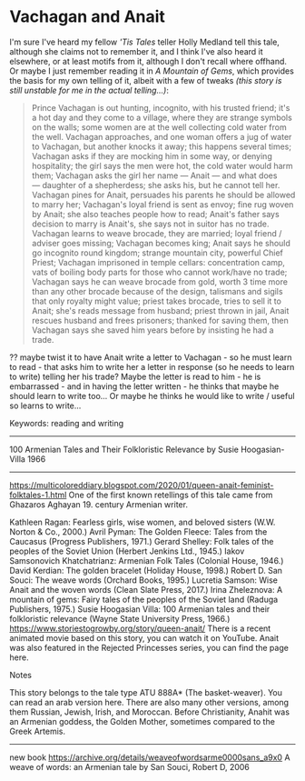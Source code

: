 # Vachagan and Anait

I'm sure I've heard my fellow *'Tis Tales* teller Holly Medland tell this tale, although she claims not to remember it, and I think I've also heard it elsewhere, or at least motifs from it, although I don't recall where offhand. Or maybe I just remember reading it in *A Mountain of Gems*, which provides the basis for my own telling of it, albeit with a few of tweaks *(this story is still unstable for me in the actual telling...)*:

> Prince Vachagan is out hunting, incognito, with his trusted friend; it's a hot day and they come to a village, where they are strange symbols on the walls; some women are at the well collecting cold water from the well. Vachagan approaches, and one woman offers a jug of water to Vachagan, but another knocks it away; this happens several times; Vachagan asks if they are mocking him in some way, or denying hospitality; the girl says the men were hot, the cold water would harm them; Vachagan asks the girl her name — Anait — and what does — daughter of a shepherdess; she asks his, but he cannot tell her. Vachagan pines for Anait, persuades his parents he should be allowed to marry her; Vachagan's loyal friend is sent as envoy; fine rug woven by Anait; she also teaches people how to read; Anait's father says decision to marry is Anait's, she says not in suitor has no trade. Vachagan learns to weave brocade, they are married; loyal friend / adviser goes missing; Vachagan becomes king; Anait says he should go incognito round kingdom; strange mountain city, powerful Chief Priest; Vachagan imprisoned in temple cellars: concentration camp, vats of boiling body parts for those who cannot work/have no trade; Vachagan says he can weave brocade from gold, worth 3 time more than any other brocade because of the design, talismans and sigils that only royalty might value; priest takes brocade, tries to sell it to Anait; she's reads message from husband; priest thrown in jail, Anait rescues husband and frees prisoners; thanked for saving them, then Vachagan says she saved him years before by insisting he had a trade.

?? maybe twist it to have Anait write a letter to Vachagan - so he must learn to read - that asks him to write her a letter in response (so he needs to learn to write) telling her his trade? Maybe the letter is read to him - he is embarrassed - and in having the letter written  - he thinks that maybe he should learn to write too... Or maybe he thinks he would like to write / useful so learns to write...


Keywords: reading and writing

---

100 Armenian Tales and Their Folkloristic Relevance
by Susie Hoogasian-Villa
1966

---
https://multicoloreddiary.blogspot.com/2020/01/queen-anait-feminist-folktales-1.html
One of the first known retellings of this tale came from Ghazaros Aghayan 19. century Armenian writer.

Kathleen Ragan: Fearless girls, wise women, and beloved sisters (W.W. Norton & Co., 2000.)
Avril Pyman: The Golden Fleece: Tales from the Caucasus (Progress Publishers, 1971.)
Gerard Shelley: Folk tales of the peoples of the Soviet Union (Herbert Jenkins Ltd., 1945.)
Iakov Samsonovich Khatchatrianz: Armenian Folk Tales (Colonial House, 1946.)
David Kerdian: The golden bracelet (Holiday House, 1998.)
Robert D. San Souci: The weave words (Orchard Books, 1995.)
Lucretia Samson: Wise Anait and the woven words (Clean Slate Press, 2017.)
Irina Zheleznova: A mountain of gems: Fairy tales of the peoples of the Soviet land (Raduga Publishers, 1975.)
Susie Hoogasian Villa: 100 Armenian tales and their folkloristic relevance (Wayne State University Press, 1966.)
https://www.storiestogrowby.org/story/queen-anait/
There is a recent animated movie based on this story, you can watch it on YouTube. Anait was also featured in the Rejected Princesses series, you can find the page here.

Notes

This story belongs to the tale type ATU 888A* (The basket-weaver). You can read an arab version here. There are also many other versions, among them Russian, Jewish, Irish, and Moroccan.
Before Christianity, Anahit was an Armenian goddess, the Golden Mother, sometimes compared to the Greek Artemis.

---

new book
https://archive.org/details/weaveofwordsarme0000sans_a9x0
A weave of words: an Armenian tale
by San Souci, Robert D,  2006